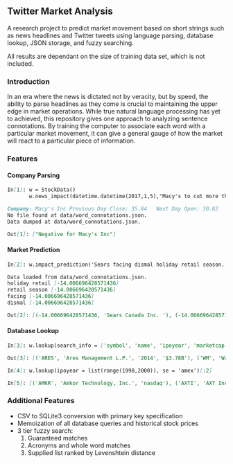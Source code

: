 ## Twitter Market Analysis

A research project to predict market movement based on short strings such as news headlines and Twitter tweets using language parsing, database lookup, JSON storage, and fuzzy searching. 

All results are dependant on the size of training data set, which is not included.

### Introduction

In an era where the news is dictated not by veracity, but by speed, the ability to parse headlines as they come is crucial to maintaining the upper edge in market operations. While true natural language processing has yet to achieved, this repository gives one approach to analyzing sentence connotations. By training the computer to associate each word with a particular market movement, it can give a general gauge of how the market will react to a particular piece of information. 

### Features

#### Company Parsing
```markdown
In[1]: w = StockData()
       w.news_impact(datetime.datetime(2017,1,5),"Macy's to cut more than 10,000 jobs, close 68 stores")
```

```markdown
Company: Macy's Inc	Previous Day Close: 35.84	Next Day Open: 30.82	Net Change: -14.006696428571436
No file found at data/word_connotations.json.
Data dumped at data/word_connotations.json.

Out[1]: ["Negative for Macy's Inc"]
```

#### Market Prediction
```markdown
In[2]: w.impact_prediction('Sears facing dismal holiday retail season.')
```

```markdown
Data loaded from data/word_connotations.json.
holiday retail [-14.006696428571436]
retail season [-14.006696428571436]
facing [-14.006696428571436]
dismal [-14.006696428571436]

Out[2]: [(-14.006696428571436, 'Sears Canada Inc. '), (-14.006696428571436, 'Sears Holdings Corporation'), (-14.006696428571436, 'Sears Hometown and Outlet Stores, Inc.')]
```

#### Database Lookup
```markdown
In[3]: w.lookup(search_info = ['symbol', 'name', 'ipoyear', 'marketcap'], name = 'Mgmt')[:2]
```

```markdown
Out[3]: [('ARES', 'Ares Management L.P.', '2014', '$3.78B'), ('WM', 'Waste Management, Inc.', 'n/a', '$31.39B')]
```

```markdown
In[4]: w.lookup(ipoyear = list(range(1998,2000)), se = 'amex')[:2]
```

```markdown
In[5]: [('AMKR', 'Amkor Technology, Inc.', 'nasdaq'), ('AXTI', 'AXT Inc', 'nasdaq')]
```

### Additional Features
* CSV to SQLite3 conversion with primary key specification
* Memoization of all database queries and historical stock prices
* 3 tier fuzzy search:
    1. Guaranteed matches
    2. Acronyms and whole word matches
    3. Supplied list ranked by Levenshtein distance
